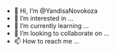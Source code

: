 - 👋 Hi, I’m @YandisaNovokoza
- 👀 I’m interested in ...
- 🌱 I’m currently learning ...
- 💞️ I’m looking to collaborate on ...
- 📫 How to reach me ...

<!---
YandisaNovokoza/YandisaNovokoza is a ✨ special ✨ repository because its `README.md` (this file) appears on your GitHub profile.
You can click the Preview link to take a look at your changes.
--->
